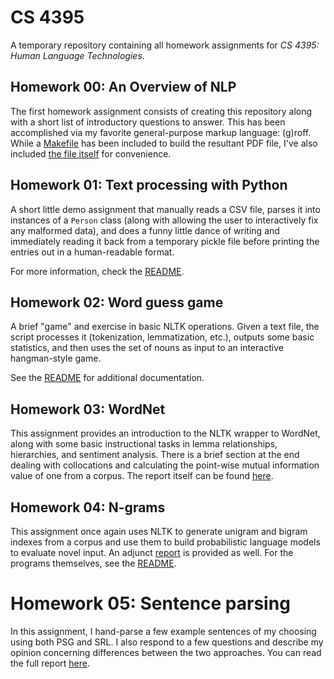 # CS 4395

A temporary repository containing all homework assignments for _CS 4395: Human
Language Technologies_.

## Homework 00: An Overview of NLP

The first homework assignment consists of creating this repository along with a
short list of introductory questions to answer. This has been accomplished via
my favorite general-purpose markup language: (g)roff. While a
[Makefile](./homework00/Makefile) has been included to build the resultant PDF
file, I've also included [the file itself](./homework00/homework00.pdf) for
convenience.

## Homework 01: Text processing with Python

A short little demo assignment that manually reads a CSV file, parses it into
instances of a `Person` class (along with allowing the user to interactively
fix any malformed data), and does a funny little dance of writing and
immediately reading it back from a temporary pickle file before printing the
entries out in a human-readable format.

For more information, check the [README](./homework01/README.md).

## Homework 02: Word guess game

A brief "game" and exercise in basic NLTK operations. Given a text file, the
script processes it (tokenization, lemmatization, etc.), outputs some basic
statistics, and then uses the set of nouns as input to an interactive
hangman-style game.

See the [README](./homework02/README.md) for additional documentation.

## Homework 03: WordNet

This assignment provides an introduction to the NLTK wrapper to WordNet, along
with some basic instructional tasks in lemma relationships, hierarchies, and
sentiment analysis. There is a brief section at the end dealing with
collocations and calculating the point-wise mutual information value of one
from a corpus. The report itself can be found
[here](./homework03/homework03.pdf).

## Homework 04: N-grams

This assignment once again uses NLTK to generate unigram and bigram indexes
from a corpus and use them to build probabilistic language models to evaluate
novel input. An adjunct [report](./homework04/homework04.pdf) is provided as
well. For the programs themselves, see the [README](./homework04/README.md).

# Homework 05: Sentence parsing

In this assignment, I hand-parse a few example sentences of my choosing using
both PSG and SRL. I also respond to a few questions and describe my opinion
concerning differences between the two approaches. You can read the full report
[here](./homework05/homework05.pdf).
